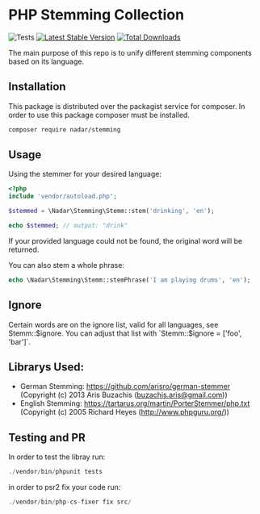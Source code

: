 # PHP Stemming Collection

![Tests](https://github.com/nadar/stemming/workflows/Tests/badge.svg)
[![Latest Stable Version](https://poser.pugx.org/nadar/stemming/v/stable)](https://packagist.org/packages/nadar/stemming)
[![Total Downloads](https://poser.pugx.org/nadar/stemming/downloads)](https://packagist.org/packages/nadar/stemming)

The main purpose of this repo is to unify different stemming components based on its language.

## Installation

This package is distributed over the packagist service for composer. In order to use this package composer must be installed.

```sh
composer require nadar/stemming
```

## Usage

Using the stemmer for your desired language:

```php
<?php
include 'vendor/autoload.php';

$stemmed = \Nadar\Stemming\Stemm::stem('drinking', 'en');

echo $stemmed; // output: "drink"
```

If your provided language could not be found, the original word will be returned.

You can also stem a whole phrase:

```php
echo \Nadar\Stemming\Stemm::stemPhrase('I am playing drums', 'en');
```

## Ignore

Certain words are on the ignore list, valid for all languages, see Stemm::$ignore. You can adjust that list with `Stemm::$ignore = ['foo', 'bar']`.

## Librarys Used:

+ German Stemming: https://github.com/arisro/german-stemmer (Copyright (c) 2013 Aris Buzachis (buzachis.aris@gmail.com))
+ English Stemming: https://tartarus.org/martin/PorterStemmer/php.txt (Copyright (c) 2005 Richard Heyes (http://www.phpguru.org/))

## Testing and PR

In order to test the libray run:

```php
./vendor/bin/phpunit tests
```

in order to psr2 fix your code run:

```php
./vendor/bin/php-cs-fixer fix src/
```

